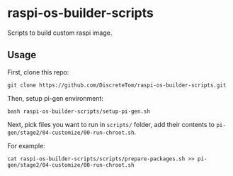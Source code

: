 # raspi-os-builder-scripts

Scripts to build custom raspi image.

## Usage

First, clone this repo:

```
git clone https://github.com/DiscreteTom/raspi-os-builder-scripts.git
```

Then, setup pi-gen environment:

```
bash raspi-os-builder-scripts/setup-pi-gen.sh
```

Next, pick files you want to run in `scripts/` folder, add their contents to `pi-gen/stage2/04-customize/00-run-chroot.sh`.

For example:

```
cat raspi-os-builder-scripts/scripts/prepare-packages.sh >> pi-gen/stage2/04-customize/00-run-chroot.sh
```
